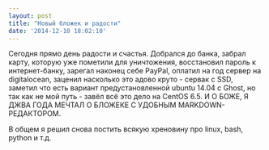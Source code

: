 ```yaml
---
layout: post
title: "Новый бложек и радости"
date: '2014-12-10 18:02:10'
---
```


Сегодня прямо день радости и счастья. Добрался до банка, забрал карту, которую уже пометили для уничтожения, восстановил пароль к интернет-банку, зарегал наконец себе PayPal, оплатил на год сервер на digitalocean, заценил насколько это адово круто - сервак с SSD, заметил что есть вариант предустановленной ubuntu 14.04 с Ghost, но так как не мой путь - завёл всё это дело на CentOS 6.5. И О БОЖЕ, Я ДЖВА ГОДА МЕЧТАЛ О БЛОЖЕКЕ С УДОБНЫМ MARKDOWN-РЕДАКТОРОМ.

В общем я решил снова постить всякую хреновину про linux, bash, python и т.д.